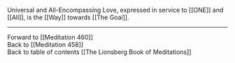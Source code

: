 Universal and All-Encompassing Love, expressed in service to [[ONE]] and [[All]], is the [[Way]] towards [[The Goal]]. 

___

Forward to [[Meditation 460]]  
Back to [[Meditation 458]]  
Back to table of contents [[The Lionsberg Book of Meditations]]  